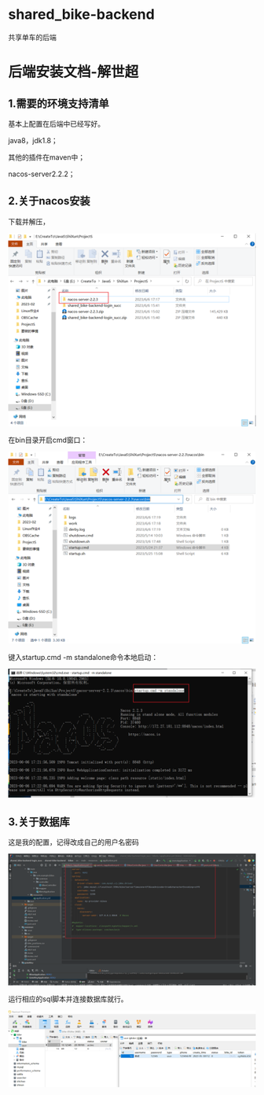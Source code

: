 # shared_bike-backend

共享单车的后端

# 后端安装文档-解世超

## 1.需要的环境支持清单

基本上配置在后端中已经写好。

java8，jdk1.8；

其他的插件在maven中；

nacos-server2.2.2；

## 2.关于nacos安装

下载并解压，

![image-20230606172107464](./assets/image-20230606172107464.png)

在bin目录开启cmd窗口：

![image-20230606172138070](./assets/image-20230606172138070.png)

键入startup.cmd -m standalone命令本地启动：

![image-20230606172218191](./assets/image-20230606172218191.png)

## 3.关于数据库

这是我的配置，记得改成自己的用户名密码

![image-20230606172314742](./assets/image-20230606172314742.png)

运行相应的sql脚本并连接数据库就行。

![image-20230606172529255](./assets/image-20230606172529255.png)
